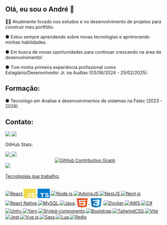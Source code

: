 ## Olá, eu sou o André 👋

👨‍💻 Atualmente focado nos estudos e no desenvolvimento de projetos para construir meu portfólio.

● Estou sempre aprendendo sobre novas tecnologias e aprimorando minhas habilidades.

● Em busca de novas oportunidades para continuar crescendo na área de desenvolvimento!

● Tive minha primeira experiência profissional como Estagiário/Desenvolvedor Jr. na Audtax (03/06/2024 - 25/02/2025).

## Formação:
● Tecnológo em Analise e desenvolvimentos de sistemas na Fatec (2023 - 2026)

## Contato:
<a href="https://www.linkedin.com/in/andré-luis-maia-junior-06386a2a3/" target="_blank"><img src="https://img.shields.io/badge/-LinkedIn-%230077B5?style=for-the-badge&logo=linkedin&logoColor=white" target="_blank"></a>
<a href="mailto:SEU_EMAIL_AQUI"><img src="https://img.shields.io/badge/-Email-%23333?style=for-the-badge&logo=gmail&logoColor=white" target="_blank"></a>

GitHub Stats:
<div>
<a href="https://github.com/andreluisxw">
<img height="180em" src="https://github-readme-stats.vercel.app/api?username=andreluisxw&show_icons=true&theme=dracula&include_all_commits=true&count_private=true"/>
<img height="180em" src="https://github-readme-stats.vercel.app/api/top-langs/?username=andreluisxw&layout=compact&langs_count=7&theme=dracula"/>
</div>

<div align="center">
<img src="https://github-readme-activity-graph.vercel.app/graph?username=andreluisxw&theme=react-dark&hide_border=true&area=true" alt="GitHub Contribution Graph">
</div>

<picture>
  <source
    srcset="https://github-readme-stats.vercel.app/api?username=andreluisxw&show_icons=true&theme=dark"
    media="(prefers-color-scheme: dark)"
  />
  <source
    srcset="https://github-readme-stats.vercel.app/api?username=andreluisxw&show_icons=true"
    media="(prefers-color-scheme: light), (prefers-color-scheme: no-preference)"
  />
  <img src="https://github-readme-stats.vercel.app/api?username=andreluisxw&show_icons=true" />
</picture>

Tecnologias que trabalho:
<div style="display: inline_block"><br>
<img align="center" alt="React" height="30" width="40" src="https://cdn.jsdelivr.net/gh/devicons/devicon/icons/react/react-original.svg">
<img align="center" alt="JavaScript" height="30" width="40" src="https://raw.githubusercontent.com/devicons/devicon/master/icons/javascript/javascript-plain.svg">
<img align="center" alt="TypeScript" height="30" width="40" src="https://raw.githubusercontent.com/devicons/devicon/master/icons/typescript/typescript-plain.svg">
<img align="center" alt="Node.js" height="30" width="40" src="https://cdn.jsdelivr.net/gh/devicons/devicon/icons/nodejs/nodejs-original.svg">
<img align="center" alt="AdonisJS" height="30" width="40" src="https://cdn.jsdelivr.net/gh/devicons/devicon/icons/adonisjs/adonisjs-original.svg">
<img align="center" alt="NestJS" height="30" width="40" src="https://cdn.jsdelivr.net/gh/devicons/devicon/icons/nestjs/nestjs-plain.svg">
<img align="center" alt="Next.js" height="30" width="40" src="https://cdn.jsdelivr.net/gh/devicons/devicon/icons/nextjs/nextjs-original.svg">
<img align="center" alt="React Native" height="30" width="40" src="https://cdn.jsdelivr.net/gh/devicons/devicon/icons/react/react-original.svg">
<img align="center" alt="MySQL" height="30" width="40" src="https://cdn.jsdelivr.net/gh/devicons/devicon/icons/mysql/mysql-original.svg">
<img align="center" alt="Java" height="30" width="40" src="https://cdn.jsdelivr.net/gh/devicons/devicon/icons/java/java-original.svg">
<img align="center" alt="HTML5" height="30" width="40" src="https://raw.githubusercontent.com/devicons/devicon/master/icons/html5/html5-original.svg">
<img align="center" alt="CSS3" height="30" width="40" src="https://raw.githubusercontent.com/devicons/devicon/master/icons/css3/css3-original.svg">
<img align="center" alt="Docker" height="30" width="40" src="https://cdn.jsdelivr.net/gh/devicons/devicon/icons/docker/docker-original.svg">
<img align="center" alt="AWS" height="30" width="40" src="https://cdn.jsdelivr.net/gh/devicons/devicon/icons/amazonwebservices/amazonwebservices-original.svg">
<img align="center" alt="C#" height="30" width="40" src="https://cdn.jsdelivr.net/gh/devicons/devicon/icons/csharp/csharp-original.svg">
<img align="center" alt="Unity" height="30" width="40" src="https://cdn.jsdelivr.net/gh/devicons/devicon/icons/unity/unity-original.svg">
<img align="center" alt="Yarn" height="30" width="40" src="https://cdn.jsdelivr.net/gh/devicons/devicon/icons/yarn/yarn-original.svg">
<img align="center" alt="Styled-components" height="30" width="40" src="https://styled-components.com/logo.png">
<img align="center" alt="Bootstrap" height="30" width="40" src="https://cdn.jsdelivr.net/gh/devicons/devicon/icons/bootstrap/bootstrap-original.svg">
<img align="center" alt="TailwindCSS" height="30" width="40" src="https://cdn.jsdelivr.net/gh/devicons/devicon/icons/tailwindcss/tailwindcss-plain.svg">
<img align="center" alt="Vite" height="30" width="40" src="https://cdn.jsdelivr.net/gh/devicons/devicon/icons/vitejs/vitejs-original.svg">
<img align="center" alt="Jest" height="30" width="40" src="https://cdn.jsdelivr.net/gh/devicons/devicon/icons/jest/jest-plain.svg">
<img align="center" alt="Vue.js" height="30" width="40" src="https://cdn.jsdelivr.net/gh/devicons/devicon/icons/vuejs/vuejs-original.svg">
<img align="center" alt="Sass" height="30" width="40" src="https://cdn.jsdelivr.net/gh/devicons/devicon/icons/sass/sass-original.svg">
<img align="center" alt="Lua" height="30" width="40" src="https://cdn.jsdelivr.net/gh/devicons/devicon/icons/lua/lua-original.svg">
<img align="center" alt="Redis" height="30" width="40" src="https://cdn.jsdelivr.net/gh/devicons/devicon/icons/redis/redis-original.svg">
</div>
